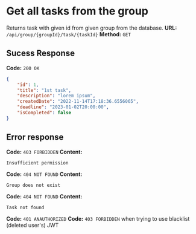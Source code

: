 # Get all tasks from the group
Returns task with given id from given group from the database.
**URL:** `/api/group/{groupId}/task/{taskId}`
**Method:** `GET`

## Sucess Response
**Code:** `200 OK`
```json
{
    "id": 1,
    "title": "1st task",
    "description": "lorem ipsum",
    "createdDate": "2022-11-14T17:18:36.6556065",
    "deadline": "2023-01-02T20:00:00",
    "isCompleted": false
}
```

## Error response
**Code:** `403 FORBIDDEN`
**Content:**
```
Insufficient permission
```
**Code:** `404 NOT FOUND`
**Content:**
```
Group does not exist
```
**Code:** `404 NOT FOUND`
**Content:**
```
Task not found
```
**Code:** `401 ANAUTHORIZED` 
**Code:** `403 FORBIDDEN` when trying to use blacklist (deleted user's) JWT